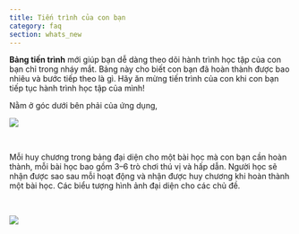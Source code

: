 ```yaml
---
title: Tiến trình của con bạn
category: faq
section: whats_new
---
```

**Bảng tiến trình** mới giúp bạn dễ dàng theo dõi hành trình học tập của con bạn chỉ trong nháy mắt. Bảng này cho biết con bạn đã hoàn thành được bao nhiêu và bước tiếp theo là gì. Hãy ăn mừng tiến trình của con khi con bạn tiếp tục hành trình học tập của mình!

Nằm ở góc dưới bên phải của ứng dụng,

![](https://help.Studycat.com/hc/article_attachments/40392758902553)

 

Mỗi huy chương trong bảng đại diện cho một bài học mà con bạn cần hoàn thành, mỗi bài học bao gồm 3–6 trò chơi thú vị và hấp dẫn. Người học sẽ nhận được sao sau mỗi hoạt động và nhận được huy chương khi hoàn thành một bài học. Các biểu tượng hình ảnh đại diện cho các chủ đề.

 

![](https://help.Studycat.com/hc/article_attachments/40392758904601)